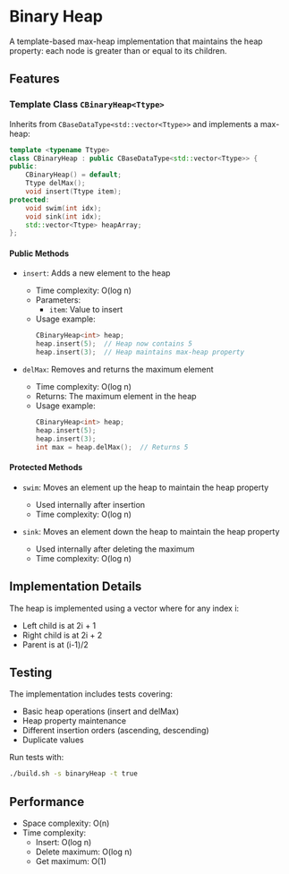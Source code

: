 # Binary Heap

A template-based max-heap implementation that maintains the heap property: each node is greater than or equal to its children.

## Features

### Template Class `CBinaryHeap<Ttype>`

Inherits from `CBaseDataType<std::vector<Ttype>>` and implements a max-heap:

```cpp
template <typename Ttype>
class CBinaryHeap : public CBaseDataType<std::vector<Ttype>> {
public:
    CBinaryHeap() = default;
    Ttype delMax();
    void insert(Ttype item);
protected:
    void swim(int idx);
    void sink(int idx);
    std::vector<Ttype> heapArray;
};
```

#### Public Methods

- `insert`: Adds a new element to the heap
  - Time complexity: O(log n)
  - Parameters:
    - `item`: Value to insert
  - Usage example:
    ```cpp
    CBinaryHeap<int> heap;
    heap.insert(5);  // Heap now contains 5
    heap.insert(3);  // Heap maintains max-heap property
    ```

- `delMax`: Removes and returns the maximum element
  - Time complexity: O(log n)
  - Returns: The maximum element in the heap
  - Usage example:
    ```cpp
    CBinaryHeap<int> heap;
    heap.insert(5);
    heap.insert(3);
    int max = heap.delMax();  // Returns 5
    ```

#### Protected Methods

- `swim`: Moves an element up the heap to maintain the heap property
  - Used internally after insertion
  - Time complexity: O(log n)

- `sink`: Moves an element down the heap to maintain the heap property
  - Used internally after deleting the maximum
  - Time complexity: O(log n)

## Implementation Details

The heap is implemented using a vector where for any index i:
- Left child is at 2i + 1
- Right child is at 2i + 2
- Parent is at (i-1)/2

## Testing

The implementation includes tests covering:
- Basic heap operations (insert and delMax)
- Heap property maintenance
- Different insertion orders (ascending, descending)
- Duplicate values

Run tests with:
```bash
./build.sh -s binaryHeap -t true
```

## Performance

- Space complexity: O(n)
- Time complexity:
  - Insert: O(log n)
  - Delete maximum: O(log n)
  - Get maximum: O(1) 